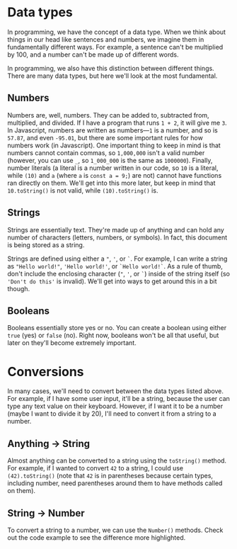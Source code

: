 # Data types

In programming, we have the concept of a data type. When we think about things in our head like sentences and numbers, we imagine them in fundamentally different ways. For example, a sentence can't be multiplied by 100, and a number can't be made up of different words.

In programming, we also have this distinction between different things. There are many data types, but here we'll look at the most fundamental.

## Numbers

Numbers are, well, numbers. They can be added to, subtracted from, multiplied, and divided. If I have a program that runs `1 + 2`, it will give me `3`. In Javascript, numbers are written as numbers—`1` is a number, and so is `57.87`, and even `-95.01`, but there are some important rules for how numbers work (in Javascript). One important thing to keep in mind is that numbers cannot contain commas, so `1,000,000` isn't a valid number (however, you can use `_`, so `1_000_000` is the same as `1000000`). Finally, number literals (a literal is a number written in our code, so `10` is a literal, while `(10)` and `a` (where `a` is `const a = 9;`) are not) cannot have functions ran directly on them. We'll get into this more later, but keep in mind that `10.toString()` is not valid, while `(10).toString()` is.

## Strings

Strings are essentially text. They're made up of anything and can hold any number of characters (letters, numbers, or symbols). In fact, this document is being stored as a string.

Strings are defined using either a `"`, `'`, or `` ` ``. For example, I can write a string as `"Hello world!"`, `'Hello world!'`, or `` `Hello world!` ``. As a rule of thumb, don't include the enclosing character (`"`, `'`, or `` ` ``) inside of the string itself (so `'Don't do this'` is invalid). We'll get into ways to get around this in a bit though.

## Booleans

Booleans essentially store yes or no. You can create a boolean using either `true` (yes) or `false` (no). Right now, booleans won't be all that useful, but later on they'll become extremely important.

# Conversions

In many cases, we'll need to convert between the data types listed above. For example, if I have some user input, it'll be a string, because the user can type any text value on their keyboard. However, if I want it to be a number (maybe I want to divide it by 20), I'll need to convert it from a string to a number.

## Anything -> String

Almost anything can be converted to a string using the `toString()` method. For example, if I wanted to convert `42` to a string, I could use `(42).toString()` (note that `42` is in parentheses because certain types, including number, need parentheses around them to have methods called on them).

## String -> Number

To convert a string to a number, we can use the `Number()` methods. Check out the code example to see the difference more highlighted.
